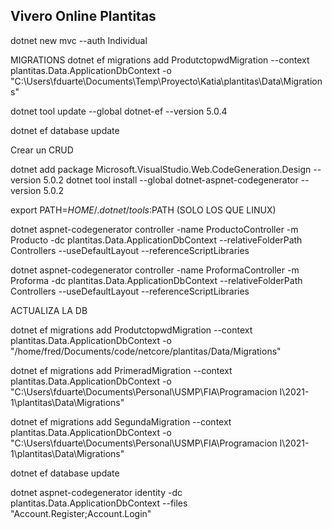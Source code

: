 ## Vivero Online Plantitas

dotnet new mvc --auth Individual

MIGRATIONS
dotnet ef migrations add ProdutctopwdMigration --context plantitas.Data.ApplicationDbContext -o "C:\Users\fduarte\Documents\Temp\Proyecto\Katia\plantitas\Data\Migrations"

dotnet tool update --global dotnet-ef --version 5.0.4

dotnet ef database update

Crear un CRUD


dotnet add package Microsoft.VisualStudio.Web.CodeGeneration.Design --version 5.0.2
dotnet tool install --global dotnet-aspnet-codegenerator --version 5.0.2

export PATH=$HOME/.dotnet/tools:$PATH (SOLO LOS QUE LINUX)

dotnet aspnet-codegenerator controller -name ProductoController -m Producto -dc plantitas.Data.ApplicationDbContext --relativeFolderPath Controllers --useDefaultLayout --referenceScriptLibraries

dotnet aspnet-codegenerator controller -name ProformaController -m Proforma -dc plantitas.Data.ApplicationDbContext --relativeFolderPath Controllers --useDefaultLayout --referenceScriptLibraries

ACTUALIZA LA DB

dotnet ef migrations add ProdutctopwdMigration --context plantitas.Data.ApplicationDbContext -o "/home/fred/Documents/code/netcore/plantitas/Data/Migrations"

dotnet ef migrations add PrimeradMigration --context plantitas.Data.ApplicationDbContext -o "C:\Users\fduarte\Documents\Personal\USMP\FIA\Programacion I\2021-1\plantitas\Data\Migrations"

dotnet ef migrations add SegundaMigration --context plantitas.Data.ApplicationDbContext -o "C:\Users\fduarte\Documents\Personal\USMP\FIA\Programacion I\2021-1\plantitas\Data\Migrations"


dotnet ef database update



dotnet aspnet-codegenerator identity -dc plantitas.Data.ApplicationDbContext --files "Account.Register;Account.Login"